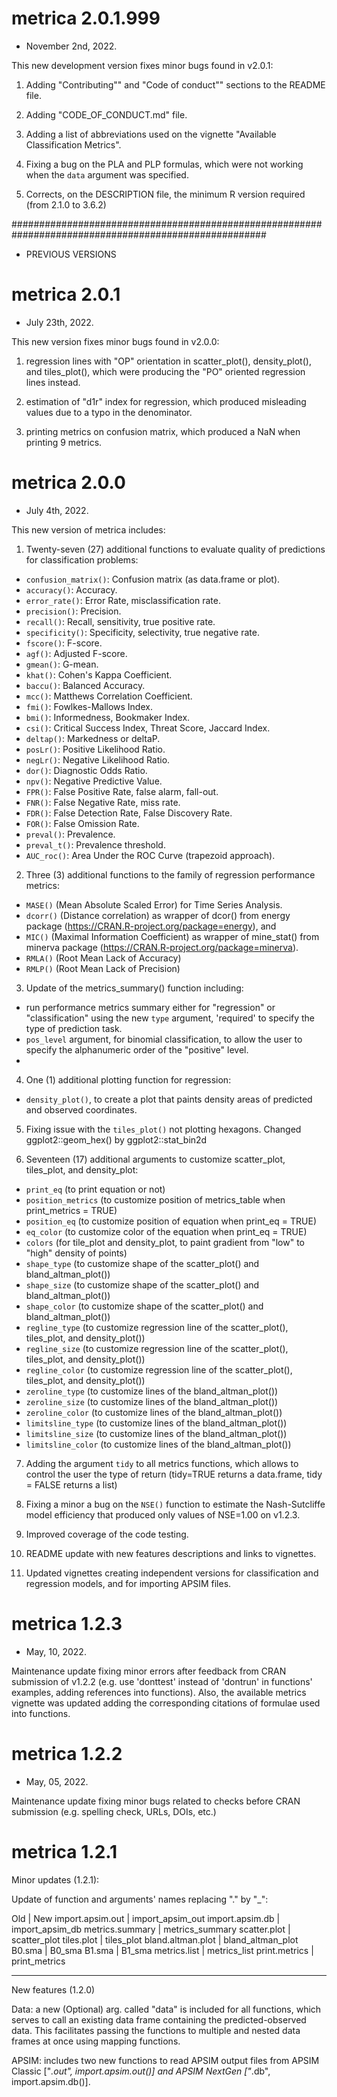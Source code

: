 # metrica 2.0.1.999

* November 2nd, 2022. <br/>

This new development version fixes minor bugs found in v2.0.1:

1) Adding "Contributing"" and "Code of conduct"" sections to the README file.

2) Adding "CODE_OF_CONDUCT.md" file.

3) Adding a list of abbreviations used on the vignette "Available Classification Metrics".

4) Fixing a bug on the PLA and PLP formulas, which were not working when the `data` argument was specified.

5) Corrects, on the DESCRIPTION file, the minimum R version required (from 2.1.0 to 3.6.2)


######################################################################################################

- PREVIOUS VERSIONS

# metrica 2.0.1

* July 23th, 2022. <br/>

This new version fixes minor bugs found in v2.0.0:

1) regression lines with "OP" orientation in scatter_plot(), density_plot(), and tiles_plot(), which were producing the "PO" oriented regression lines instead.

2) estimation of "d1r" index for regression, which produced misleading values due to a typo in the denominator.

3) printing metrics on confusion matrix, which produced a NaN when printing 9 metrics.


# metrica 2.0.0

* July 4th, 2022. <br/>

This new version of metrica includes:

1) Twenty-seven (27) additional functions to evaluate quality of predictions for classification problems:
  
  - `confusion_matrix()`: Confusion matrix (as data.frame or plot).
  - `accuracy()`: Accuracy.
  - `error_rate()`: Error Rate, misclassification rate.
  - `precision()`: Precision.
  - `recall()`: Recall, sensitivity, true positive rate.
  - `specificity()`: Specificity, selectivity, true negative rate.
  - `fscore()`: F-score.
  - `agf()`: Adjusted F-score.
  - `gmean()`: G-mean.
  - `khat()`: Cohen's Kappa Coefficient.
  - `baccu()`: Balanced Accuracy.
  - `mcc()`: Matthews Correlation Coefficient.
  - `fmi()`: Fowlkes-Mallows Index.
  - `bmi()`: Informedness, Bookmaker Index.
  - `csi()`: Critical Success Index, Threat Score, Jaccard Index.
  - `deltap()`: Markedness or deltaP.
  - `posLr()`: Positive Likelihood Ratio.
  - `negLr()`: Negative Likelihood Ratio.
  - `dor()`: Diagnostic Odds Ratio.
  - `npv()`: Negative Predictive Value.
  - `FPR()`: False Positive Rate, false alarm, fall-out.
  - `FNR()`: False Negative Rate, miss rate.
  - `FDR()`: False Detection Rate, False Discovery Rate.
  - `FOR()`: False Omission Rate.
  - `preval()`: Prevalence.
  - `preval_t()`: Prevalence threshold.
  - `AUC_roc()`: Area Under the ROC Curve (trapezoid approach).

2) Three (3) additional functions to the family of regression performance metrics:
  
  - `MASE()` (Mean Absolute Scaled Error) for Time Series Analysis.
  - `dcorr()` (Distance correlation) as wrapper of dcor() from energy package (https://CRAN.R-project.org/package=energy), and
  - `MIC()` (Maximal Information Coefficient) as wrapper of mine_stat() from minerva package (https://CRAN.R-project.org/package=minerva).
  - `RMLA()` (Root Mean Lack of Accuracy)
  - `RMLP()` (Root Mean Lack of Precision)
  
3) Update of the metrics_summary() function including:
  - run performance metrics summary either for "regression" or "classification"
  using the new `type` argument, 'required' to specify the type of prediction task.
  - `pos_level` argument, for binomial classification, to allow the user to specify the alphanumeric order of the "positive" level.
  -

4) One (1) additional plotting function for regression:
  - `density_plot()`, to create a plot that paints density areas of predicted and observed coordinates.
  
5) Fixing issue with the `tiles_plot()` not plotting hexagons. Changed ggplot2::geom_hex() by ggplot2::stat_bin2d
  
6) Seventeen (17) additional arguments to customize scatter_plot, tiles_plot, and density_plot:
  - `print_eq` (to print equation or not)
  - `position_metrics` (to customize position of metrics_table when print_metrics = TRUE)
  - `position_eq` (to customize position of equation when print_eq = TRUE)
  - `eq_color` (to customize color of the equation when print_eq = TRUE)
  - `colors` (for tile_plot and density_plot, to paint gradient from "low" to "high" density of points)
  - `shape_type` (to customize shape of the scatter_plot() and bland_altman_plot())
  - `shape_size` (to customize shape of the scatter_plot() and bland_altman_plot())
  - `shape_color` (to customize shape of the scatter_plot() and bland_altman_plot())
  - `regline_type` (to customize regression line of the scatter_plot(), tiles_plot, and density_plot())
  - `regline_size` (to customize regression line of the scatter_plot(), tiles_plot, and density_plot())
  - `regline_color` (to customize regression line of the scatter_plot(), tiles_plot, and density_plot())
  - `zeroline_type` (to customize lines of the bland_altman_plot())
  - `zeroline_size` (to customize lines of the bland_altman_plot())
  - `zeroline_color` (to customize lines of the bland_altman_plot())
  - `limitsline_type` (to customize lines of the bland_altman_plot())
  - `limitsline_size` (to customize lines of the bland_altman_plot())
  - `limitsline_color` (to customize lines of the bland_altman_plot())
  
7) Adding the argument `tidy` to all metrics functions, which allows to control the user the type of return (tidy=TRUE returns a data.frame, tidy = FALSE returns a list)

8) Fixing a minor a bug on the `NSE()` function to estimate the Nash-Sutcliffe model efficiency that produced only values of NSE=1.00 on v1.2.3.

9) Improved coverage of the code testing.

9) README update with new features descriptions and links to vignettes.

10) Updated vignettes creating independent versions for classification and regression models, and for importing APSIM files.

# metrica 1.2.3

* May, 10, 2022. <br/>

Maintenance update fixing minor errors after feedback from CRAN submission of v1.2.2 (e.g. use 
'donttest' instead of 'dontrun' in functions' examples, adding references into functions).
Also, the available metrics vignette was updated adding the corresponding citations of 
formulae used into functions.

# metrica 1.2.2

* May, 05, 2022. <br/>

Maintenance update fixing minor bugs related to checks before CRAN submission (e.g. spelling check, URLs, DOIs, etc.)

# metrica 1.2.1

Minor updates (1.2.1):

Update of function and arguments' names replacing  "." by "_":

Old | New
import.apsim.out | import_apsim_out
import.apsim.db | import_apsim_db
metrics.summary | metrics_summary
scatter.plot | scatter_plot
tiles.plot | tiles_plot
bland.altman.plot | bland_altman_plot
B0.sma | B0_sma
B1.sma | B1_sma
metrics.list | metrics_list
print.metrics | print_metrics

---------------------

New features (1.2.0)

Data: a new (Optional) arg. called "data" is included for all functions,
which serves to call an existing data frame containing the predicted-observed data.
This facilitates passing the functions to multiple and nested data frames at once 
using mapping functions.

APSIM: includes two new functions to read APSIM output files from APSIM Classic ["*.out", 
import.apsim.out()] and APSIM NextGen ["*.db", import.apsim.db()].


